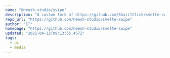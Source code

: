 ```yaml
---
name: "@neesh-studio/svipe"
description: "A custom fork of https://github.com/SharifClick/svelte-swipe"
repo_url: "https://github.com/neesh-studio/svelte-swipe"
author: "IT"
homepage: "https://github.com/neesh-studio/svelte-swipe"
updated: "2021-04-12T09:13:35.457Z"
tags: 
  - ui
  - media
---
```

